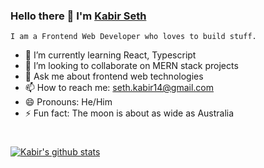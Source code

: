 ### Hello there 👋 I'm [Kabir Seth](https://www.linkedin.com/in/kabirseth14/)
```I am a Frontend Web Developer who loves to build stuff.```

- 🌱 I’m currently learning React, Typescript
- 👯 I’m looking to collaborate on MERN stack projects
- 💬 Ask me about frontend web technologies
- 📫 How to reach me: seth.kabir14@gmail.com
- 😄 Pronouns: He/Him
- ⚡ Fun fact: The moon is about as wide as Australia

#
<span>
<a href="#!">
  <img align="center" src="https://github-readme-stats.vercel.app/api?username=sethkabir&show_icons=true&include_all_commits=true&theme=radical" alt="Kabir's github stats" />
</a>
